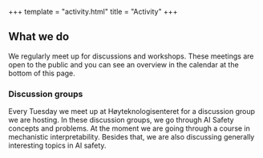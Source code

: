 +++
template = "activity.html" 
title = "Activity"
+++

## What we do

We regularly meet up for discussions and workshops. These meetings are open to the public and you can see an overview in the calendar at the bottom of this page.

### Discussion groups

Every Tuesday we meet up at Høyteknologisenteret for a discussion group we are hosting. In these discussion groups, we go through AI Safety concepts and problems. At the moment we are going through a course in mechanistic interpretability. Besides that, we are also discussing generally interesting topics in AI safety.
